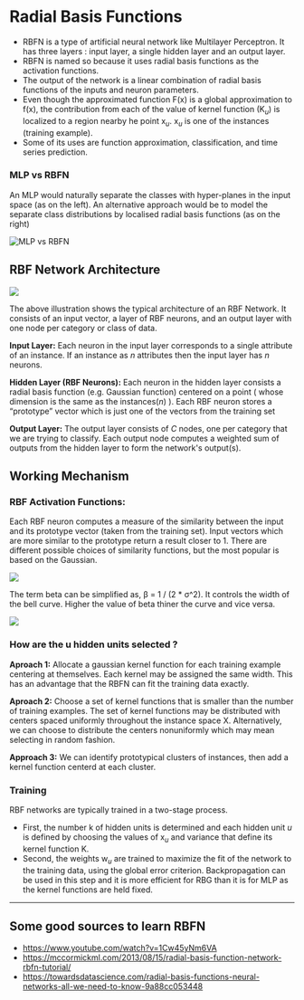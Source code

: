 # Radial Basis Functions

- RBFN is a type of artificial neural network like Multilayer Perceptron. It has three layers : input layer, a single hidden layer and an output layer. 
- RBFN is named so because it uses radial basis functions as the activation functions.
- The output of the network is a linear combination of radial basis functions of the inputs and neuron parameters.
- Even though the approximated function F(x) is a global approximation to f(x), the contribution from each of the value of kernel function (K<sub>*u*</sub>) is localized to a region nearby he point x<sub>*u*</sub>. x<sub>*u*</sub> is one of the instances (training example).
- Some of its uses are function approximation, classification, and time series prediction.

### MLP vs RBFN

An MLP would naturally separate the classes with hyper-planes in the input space (as
on the left). An alternative approach would be to model the separate class distributions
by localised radial basis functions (as on the right)

![MLP vs RBFN](http://i.imgur.com/4ZiAhgN.png)

## RBF Network Architecture

![](http://chrisjmccormick.files.wordpress.com/2013/08/architecture_simple2.png)

The above illustration shows the typical architecture of an RBF Network. It consists of an input vector, a layer of RBF neurons, and an output layer with one node per category or class of data.

**Input Layer:** Each neuron in the input layer corresponds to a single attribute of an instance. If an instance as *n* attributes then the input layer has *n* neurons.

**Hidden Layer (RBF Neurons):** Each neuron in the hidden layer consists a radial basis function (e.g. Gaussian function) centered on a point ( whose dimension is the same as the instances(*n*) ). Each RBF neuron stores a “prototype” vector which is just one of the vectors from the training set

**Output Layer:** The output layer consists of *C* nodes, one per category that we are trying to classify. Each output node computes a weighted sum of outputs from the hidden layer to form the network's output(s).

## Working Mechanism

### RBF Activation Functions:


Each RBF neuron computes a measure of the similarity between the input and its prototype vector (taken from the training set). Input vectors which are more similar to the prototype return a result closer to 1. There are different possible choices of similarity functions, but the most popular is based on the Gaussian.

![](http://i.imgur.com/joTqglL.png)

The term beta can be simplified as, β = 1 / (2 * σ^2). It controls the width of the bell curve. Higher the value of beta thiner the curve and vice versa.

![](http://chrisjmccormick.files.wordpress.com/2013/08/diff_variances_plot.png)


### How are the u hidden units selected ?

**Aproach 1:** Allocate a gaussian kernel function for each training example centering at themselves. Each kernel may be assigned the same width. This has an advantage that the RBFN can fit the training data exactly.

**Aproach 2:** Choose a set of kernel functions that is smaller than the number of training examples. The set of kernel functions may be distributed with centers spaced uniformly throughout the instance space X. Alternatively, we can choose to distribute the centers nonuniformly which may mean selecting in random fashion.

**Approach 3:** We can identify prototypical clusters of instances, then add a kernel function centerd at each cluster.

### Training

RBF networks are typically trained in a two-stage process. 

- First, the number k of hidden units is determined and each hidden unit *u* is defined by choosing the values of x<sub>*u*</sub> and variance that define its kernel function K.
- Second, the weights w<sub>*u*</sub> are trained to maximize the fit of the network to the training data, using the global error criterion. Backpropagation can be used in this step and it is more efficient for RBG than it is for MLP as the kernel functions are held fixed.

* * *

## Some good sources to learn RBFN

- https://www.youtube.com/watch?v=1Cw45yNm6VA
- https://mccormickml.com/2013/08/15/radial-basis-function-network-rbfn-tutorial/
- https://towardsdatascience.com/radial-basis-functions-neural-networks-all-we-need-to-know-9a88cc053448